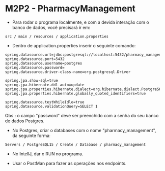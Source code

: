 # M2P2 - PharmacyManagement

- Para rodar o programa localmente, e com a devida interação com o banco de dados, você precisará ir em:

```
src / main / resources / application.properties 
```

- Dentro de application.properties inserir o seguinte comando:

```
spring.datasource.url=jdbc:postgresql://localhost:5432/pharmacy_management
spring.datasource.port=5432
spring.datasource.username=postgres
spring.datasource.password=
spring.datasource.driver-class-name=org.postgresql.Driver

spring.jpa.show-sql=true
spring.jpa.hibernate.ddl-auto=update
spring.jpa.properties.hibernate.dialect=org.hibernate.dialect.PostgreSQLDialect
spring.jpa.properties.hibernate.globally_quoted_identifiers=true

spring.datasource.testWhileIdle=true
spring.datasource.validationQuery=SELECT 1
```
Obs.: o campo "password" deve ser preenchido com a senha do seu banco de dados Postgres.

- No Postgres, criar o databases com o nome "pharmacy_management", da seguinte forma:

```
Servers / PostgreSQL15 / Create / Database / pharmacy_management
```

- No IntellJ, dar o RUN no programa.

- Usar o PostMan para fazer as operações nos endpoints.
